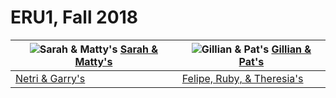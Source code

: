 # ERU1, Fall 2018

|![Sarah & Matty's](http://img.youtube.com/vi/XrzZuxOnezI/0.jpg) [Sarah & Matty's](https://3ie1.github.io/ERU1-2018/SarahMatty.html) |![Gillian & Pat's](http://img.youtube.com/vi/k-AcbdcC7Xk/0.jpg) [Gillian & Pat's](https://3ie1.github.io/ERU1-2018/PatGillian.html)|
|---|---|
|[Netri & Garry's](https://3ie1.github.io/ERU1-2018/NetriGarry.html)|[Felipe, Ruby, & Theresia's](https://3ie1.github.io/ERU1-2018/FelipeRubyTheresia.html)|



